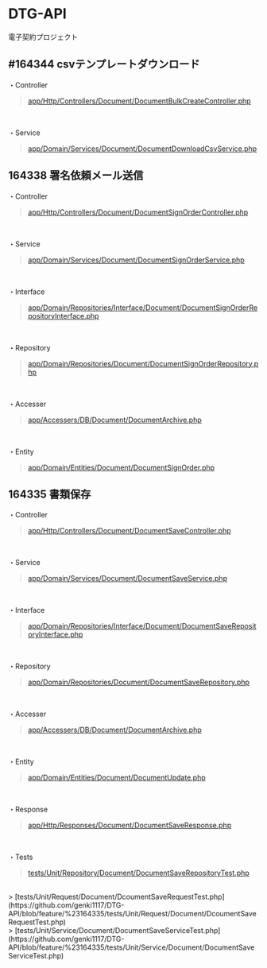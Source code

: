 # DTG-API
電子契約プロジェクト

## #164344 csvテンプレートダウンロード
・Controller
>[app/Http/Controllers/Document/DocumentBulkCreateController.php](https://github.com/genki1117/DTG-API/blob/feature/%23164344/app/Http/Controllers/Document/DocumentBulkCreateController.php)
<br>

・Service
>[app/Domain/Services/Document/DocumentDownloadCsvService.php](https://github.com/genki1117/DTG-API/blob/feature/%23164344/app/Domain/Services/Document/DocumentDownloadCsvService.php)<br>


## 164338 署名依頼メール送信
・Controller
>[app/Http/Controllers/Document/DocumentSignOrderController.php](https://github.com/genki1117/DTG-API/blob/feature/%23164338/app/Http/Controllers/Document/DocumentSignOrderController.php)
<br>

・Service
>[app/Domain/Services/Document/DocumentSignOrderService.php](https://github.com/genki1117/DTG-API/blob/feature/%23164338/app/Domain/Services/Document/DocumentSignOrderService.php)
<br>

・Interface
>[app/Domain/Repositories/Interface/Document/DocumentSignOrderRepositoryInterface.php](https://github.com/genki1117/DTG-API/blob/feature/%23164338/app/Domain/Repositories/Interface/Document/DocumentSignOrderRepositoryInterface.php)
<br>

・Repository
>[app/Domain/Repositories/Document/DocumentSignOrderRepository.php](https://github.com/genki1117/DTG-API/blob/feature/%23164338/app/Domain/Repositories/Document/DocumentSignOrderRepository.php)
<br>

・Accesser
> [app/Accessers/DB/Document/DocumentArchive.php](https://github.com/genki1117/DTG-API/blob/feature/%23164338/app/Accessers/DB/Document/DocumentArchive.php)
<br>

・Entity
>[app/Domain/Entities/Document/DocumentSignOrder.php](https://github.com/genki1117/DTG-API/blob/feature/%23164338/app/Domain/Entities/Document/DocumentSignOrder.php)


## 164335 書類保存
・Controller
>[app/Http/Controllers/Document/DocumentSaveController.php](https://github.com/genki1117/DTG-API/blob/feature/%23164335/app/Http/Controllers/Document/DocumentSaveController.php)
<br>

・Service
>[app/Domain/Services/Document/DocumentSaveService.php](https://github.com/genki1117/DTG-API/blob/feature/%23164335/app/Domain/Services/Document/DocumentSaveService.php)
<br>

・Interface
>[app/Domain/Repositories/Interface/Document/DocumentSaveRepositoryInterface.php](https://github.com/genki1117/DTG-API/blob/feature/%23164335/app/Domain/Repositories/Interface/Document/DocumentSaveRepositoryInterface.php)
<br>

・Repository
>[app/Domain/Repositories/Document/DocumentSaveRepository.php](https://github.com/genki1117/DTG-API/blob/feature/%23164335/app/Domain/Repositories/Document/DocumentSaveRepository.php)
<br>

・Accesser
> [app/Accessers/DB/Document/DocumentArchive.php](https://github.com/genki1117/DTG-API/blob/feature/%23164338/app/Accessers/DB/Document/DocumentArchive.php)
<br>

・Entity
>[app/Domain/Entities/Document/DocumentUpdate.php](https://github.com/genki1117/DTG-API/blob/feature/%23164335/app/Domain/Entities/Document/DocumentUpdate.php)
<br>

・Response
>[app/Http/Responses/Document/DocumentSaveResponse.php](https://github.com/genki1117/DTG-API/blob/feature/%23164335/app/Http/Responses/Document/DocumentSaveResponse.php)
<br>

・Tests
> [tests/Unit/Repository/Document/DocumentSaveRepositoryTest.php](https://github.com/genki1117/DTG-API/blob/feature/%23164335/tests/Unit/Repository/Document/DocumentSaveRepositoryTest.php)
<br>
> [tests/Unit/Request/Document/DcoumentSaveRequestTest.php](https://github.com/genki1117/DTG-API/blob/feature/%23164335/tests/Unit/Request/Document/DcoumentSaveRequestTest.php)
<br>
> [tests/Unit/Service/Document/DocumentSaveServiceTest.php](https://github.com/genki1117/DTG-API/blob/feature/%23164335/tests/Unit/Service/Document/DocumentSaveServiceTest.php)
